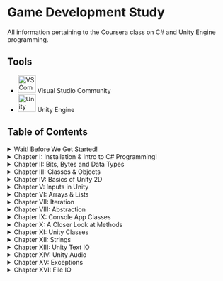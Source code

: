 # Game Development Study
All information pertaining to the Coursera class on C# and Unity Engine programming.

## Tools
- <img src="images/vscommunitylogo.jpg" alt="VS Community Logo" width=40/> Visual Studio Community
- <img src="images/unitylogo.png" alt="Unity Logo" width=40/> Unity Engine


## Table of Contents
<details>
<summary> Wait! Before We Get Started! </summary>

* [Overview](Course1/Day-0/index.md)
* [Git](Course1/Day-0/Git/notes.md)
* [Markdown](Course1/Day-0/Markdown/notes.md)
* [Powershell](Course1/Day-0/Powershell/notes.md)

</details>

<details>
<summary> Chapter I: Installation & Intro to C# Programming!</summary>

* [Overview](Course1/Day-1-Week-1/index.md)
* [Installation Process](Course1/Day-1-Week-1/Installation/notes.md)
* ["Hello, World!" in C#](Course1/Day-1-Week-1/Exercise1/notes.md)
* [Layout of the Unity Console](Course1/Day-1-Week-1/UnityConsole/notes.md)
* [First Unity Script & Code](Course1/Day-1-Week-1/FirstUnity/notes.md)

</details>

<details>
<summary> Chapter II: Bits, Bytes and Data Types </summary>

* [Overview](Course1/AnIntroduction/index.md)
* [Bits and Bytes](Course1/AnIntroduction/Binary/notes.md)
* [Data Types, Variables, & Constants](Course1/AnIntroduction/DaTyVarCon/notes.md)
* [Integer Data Types](Course1/AnIntroduction/IntDataTypes/notes.md)
* [Floating Point Data Types](Course1/AnIntroduction/FloatPoint/notes.md)
* [Reading Documentation](Course1/AnIntroduction/ReadingDocs/notes.md)

</details>

<details>
<summary> Chapter III: Classes & Objects </summary>

* [Overview](Course1/ClassesObjects/index.md)
* [Introduction to Classes & Object](Course1/ClassesObjects/IntroClassObj/notes.md)
* [Constructor & Instantiation](Course1/ClassesObjects/Constructor/notes.md)
* [Properties](Course1/ClassesObjects/Properties/notes.md)
* [Methods](Course1/ClassesObjects/Methods/notes.md)
* [Classes & Objects in Unity](Course1/ClassesObjects/UnityClassObj/notes.md)

</details>

<details>
<summary> Chapter IV: Basics of Unity 2D </summary>

* [Overview](Course1/Unity2D/index.md)
* [The Unity Editor](Course1/Unity2D/UnityEditor/notes.md)
* [Sprites, Game Objects, & Components](Course1/Unity2D/SpritesGamObjComp/notes.md)
* [Debugging a Unity Script](Course1/Unity2D/DebugScript/notes.md)
* [Let's Get Physical: 2D Physics](Course1/Unity2D/PhysicsOf2D/notes.md)
* [Colliders & Physics Materials](Course1/Unity2D/CollidersPhys/notes.md)
* [Prefabs](Course1/Unity2D/Prefabs/notes.md)
* [Practice](Course1/Unity2D/Exercises/notes.md)

</details>

<details>
<summary> Chapter V: Inputs in Unity </summary>

* [Overview](Course1/UnityInputs/index.md)
* [Intro to Inputs: Mouse Location Processing](Course1/UnityInputs/MouseLocationProc/notes.md)
* [Clash of the Clamps](Course1/UnityInputs/Clampdown/notes.md)
* [Pushing Buttons... with a Mouse!](Course1/UnityInputs/MouseButtonProc/notes.md)
* [The Input Manager](Course1/UnityInputs/InputManager/notes.md)
* [Pushing More Buttons...](Course1/UnityInputs/MouseButtonRevisit/notes.md)
* [Stop the Madness](Course1/UnityInputs/StopTheMadness/notes.md)
* [The Keys to Input: Keyboard Processing](Course1/UnityInputs/KeyboardProc/notes.md)
* [Controlling the Hero: Gamepad Processing](Course1/UnityInputs/GamepadProc/notes.md)
* [Practice](Course1/UnityInputs/Exercises/notes.md)

</details>

<details>
<summary> Chapter VI: Arrays & Lists </summary>

* [Overview](Course2/ArraysNLists/index.md)
* [Arrays in Theory](Course2/ArraysNLists/ArraysinTheory/notes.md)
* [Arrays in Practice](Course2/ArraysNLists/ArraysinPractice/notes.md)
* [Lists](Course2/ArraysNLists/Lists/notes.md)
* [Ted the Collector](Course2/ArraysNLists/TedtheCollector/notes.md)
* [Practice](Course2/ArraysNLists/Exercises/notes.md)

</details>

<details>
<summary> Chapter VII: Iteration </summary>

* [Overview](Course2/Iteration/index.md)
* [Adding a DLL](Course2/Iteration/AddingDLL/notes.md)
* [To For Loops, or Not To For Loops](Course2/Iteration/ForLoops/notes.md)
* [Foreach? Ha! More like Halo Reach!](Course2/Iteration/ForeachLoops/notes.md)
* [Blowing Up Teddies, Take 1](Course2/Iteration/ExplodingTeddies-1/notes.md)
* [Blowing Up Teddies, Take 2](Course2/Iteration/ExplodingTeddies-2/notes.md)
* [It's Good Ole Ted the Collector Again!](Course2/Iteration/TedtheCollector-2/notes.md)
* [Loops? You While-ing!](Course2/Iteration/WhileLoops/notes.md)
* [Collision-Free Spawning](Course2/Iteration/CollisionFreeSpawning/notes.md)
* [Practice](Course2/Iteration/Exercises/notes.md)
* [Project: Let it Rock](Course2/Iteration/LetItRock/notes.md)

</details>


<details>
<summary> Chapter VIII: Abstraction </summary>

* [Overview](Course2/Abstraction/index.md)
* [Rock and Roll](Course2/Abstraction/RockNRoll/notes.md)
* [The Chair of Our Dreams](Course2/Abstraction/WhatsAChair/notes.md)
* [Abstraction in Code](Course2/Abstraction/AbstractionInCode/notes.md)
* [Practice](Course2/Abstraction/Exercises/notes.md)

</details>

<details>
<summary> Chapter IX: Console App Classes </summary>

* [Overview](Course2/ConsoleApp/index.md)
* [Designing the Class](Course2/ConsoleApp/DesigningTheClass/notes.md)
* [Fields and Properties](Course2/ConsoleApp/FieldsNProperties/notes.md)
* [One Constructor](Course2/ConsoleApp/OneConstructor/notes.md)
* [Another Constructor](Course2/ConsoleApp/AnotherConstructor/notes.md)
* [Method](Course2/ConsoleApp/Method/notes.md)
* [Practice](Course2/ConsoleApp/Exercises/notes.md)

</details>

<details>
<summary> Chapter X: A Closer Look at Methods </summary>

* [Overview](Course2/CloserLookMethods/index.md)
* [Method Headers](Course2/CloserLookMethods/MethodHeaders/notes.md)
* [Parameters & How They Work](Course2/CloserLookMethods/Parameters/notes.md)
* [Passing Objects as Parameters](Course2/CloserLookMethods/ObjAsParameters/notes.md)
* [Practice](Course2/CloserLookMethods/Exercises/notes.md)

</details>


<details>
<summary> Chapter XI: Unity Classes </summary>

* [Overview](Course2/UnityClasses/index.md)
* [Designing the Class](Course2/UnityClasses/DesignTheClass/notes.md)
* [Fields n' Properties](Course2/UnityClasses/FieldsNProperties/notes.md)
* [Methods](Course2/UnityClasses/Methods/notes.md)
* [Using in a Game](Course2/UnityClasses/UsingInAGame/notes.md)
* [Practice](Course2/UnityClasses/Exercises/notes.md)

</details>

<details>
<summary> Chapter XII: Strings </summary>

* [Overview](Course2/Strings/index.md)
* [The Char Data Type](Course2/Strings/CharDataType/notes.md)
* [String Basics](Course2/Strings/StringBasics/notes.md)
* [String Operations](Course2/Strings/StringOperations/notes.md)
* [Practice](Course2/Strings/Exercises/notes.md)

</details>

<details>
<summary> Chapter XIII: Unity Text IO </summary>

* [Overview](Course2/UnityTextIO/index.md)
* [Text Output](Course2/UnityTextIO/TestOutput/notes.md)
* [Text Input](Course2/UnityTextIO/TextInput/notes.md)
* [Practice](Course2/UnityTextIO/Exercises/notes.)

</details>

<details>
<summary> Chapter XIV: Unity Audio </summary>

* [Overview](Course2/UnityAudio/index.md)
* [Audio Basics](Course2/UnityAudio/AudioBasics/notes.md)
* [Adding an Audio Manager](Course2/UnityAudio/AddingAudioManager/notes.md)
* [Practice](Course2/UnityAudio/Exercises/notes.md)

</details>

<details>
<summary> Chapter XV: Exceptions </summary>

* [Overview](Course3/Exceptions/index.md)
* [What are Exceptions?](Course3/Exceptions/WhatAreExceptions/notes.md)
* [Exception Handlers](Course3/Exceptions/ExceptionHandlers/notes.md)
* [Practice](Course3/Exceptions/Practice/notes.md)

</details>

<details>
<summary> Chapter XVI: File IO </summary>

* [Overview](Course3/FileIO/index.md)
* [Streams](Course3/FileIO/Streams/notes.md)
* [Text Files](Course3/FileIO/TextFiles/notes.md)
* [Game Configuration Data Files](Course3/FileIO/GameConfigDataFiles/notes.md)
* [Using Game Configuration Data](Course3/FileIO/UsingGameConfigData/notes.md)
* [PlayerPrefs](Course3/FileIO/PlayerPrefs/notes.md)
* [Practice](Course3/FileIO/Practice/notes.md)

</details>